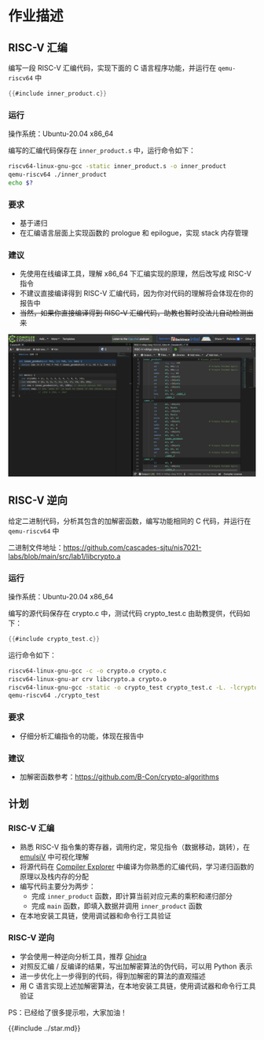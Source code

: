 # 作业描述

## RISC-V 汇编

编写一段 RISC-V 汇编代码，实现下面的 C 语言程序功能，并运行在 `qemu-riscv64` 中

```c
{{#include inner_product.c}}
```

### 运行

操作系统：Ubuntu-20.04 x86_64

编写的汇编代码保存在 `inner_product.s` 中，运行命令如下：

```bash
riscv64-linux-gnu-gcc -static inner_product.s -o inner_product
qemu-riscv64 ./inner_product
echo $?
```

### 要求

- 基于递归
- 在汇编语言层面上实现函数的 prologue 和 epilogue，实现 stack 内存管理

### 建议

- 先使用在线编译工具，理解 x86_64 下汇编实现的原理，然后改写成 RISC-V 指令
- 不建议直接编译得到 RISC-V 汇编代码，因为你对代码的理解将会体现在你的报告中
- ~~当然，如果你直接编译得到 RISC-V 汇编代码，助教也暂时没法儿自动检测出来~~

[![godbolt](godbolt.png)](https://godbolt.org/z/E3nsTYxqs)

## RISC-V 逆向

给定二进制代码，分析其包含的加解密函数，编写功能相同的 C 代码，并运行在 `qemu-riscv64` 中

二进制文件地址：<https://github.com/cascades-sjtu/nis7021-labs/blob/main/src/lab1/libcrypto.a>

### 运行

操作系统：Ubuntu-20.04 x86_64

编写的源代码保存在 crypto.c 中，测试代码 crypto_test.c 由助教提供，代码如下：

```c
{{#include crypto_test.c}}
```

运行命令如下：

```bash
riscv64-linux-gnu-gcc -c -o crypto.o crypto.c
riscv64-linux-gnu-ar crv libcrypto.a crypto.o
riscv64-linux-gnu-gcc -static -o crypto_test crypto_test.c -L. -lcrypto
qemu-riscv64 ./crypto_test
```

### 要求

- 仔细分析汇编指令的功能，体现在报告中

### 建议

- 加解密函数参考：<https://github.com/B-Con/crypto-algorithms>

## 计划

### RISC-V 汇编

- 熟悉 RISC-V 指令集的寄存器，调用约定，常见指令（数据移动，跳转），在 [emulsiV](http://tice.sea.eseo.fr/riscv/) 中可视化理解
- 将源代码在 [Compiler Explorer](https://godbolt.org/) 中编译为你熟悉的汇编代码，学习递归函数的原理以及栈内存的分配
- 编写代码主要分为两步：
  - 完成 `inner_product` 函数，即计算当前对应元素的乘积和递归部分
  - 完成 `main` 函数，即填入数据并调用 `inner_product` 函数
- 在本地安装工具链，使用调试器和命令行工具验证

### RISC-V 逆向

- 学会使用一种逆向分析工具，推荐 [Ghidra](https://ghidra-sre.org)
- 对照反汇编 / 反编译的结果，写出加解密算法的伪代码，可以用 Python 表示
- 进一步优化上一步得到的代码，得到加解密的算法的直观描述
- 用 C 语言实现上述加解密算法，在本地安装工具链，使用调试器和命令行工具验证

PS：已经给了很多提示啦，大家加油！

{{#include ../star.md}}
